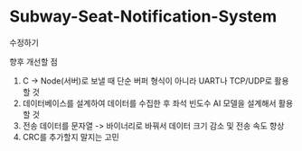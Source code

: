 # Subway-Seat-Notification-System
수정하기

향후 개선할 점
1. C -> Node(서버)로 보낼 때 단순 버퍼 형식이 아니라 UART나 TCP/UDP로 활용할 것
2. 데이터베이스를 설계하여 데이터를 수집한 후 좌석 빈도수 AI 모델을 설계해서 활용할 것
3. 전송 데이터를 문자열 -> 바이너리로 바꿔서 데이터 크기 감소 및 전송 속도 향상
4. CRC를 추가할지 말지는 고민
